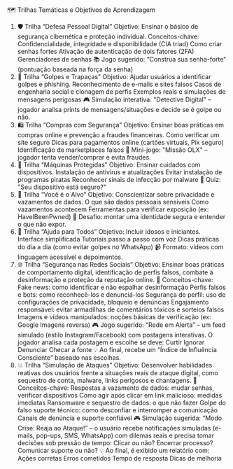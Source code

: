 
🗺️ Trilhas Temáticas e Objetivos de Aprendizagem
1. 🛡️ Trilha “Defesa Pessoal Digital”
Objetivo: Ensinar o básico de segurança cibernética e proteção individual.
    Conceitos-chave: Confidencialidade, integridade e disponibilidade (CIA triad)
    Como criar senhas fortes
    Ativação de autenticação de dois fatores (2FA)
    Gerenciadores de senhas
📚 Jogo sugerido: “Construa sua senha-forte” (pontuação baseada na força da senha)
2. 🧠 Trilha “Golpes e Trapaças”
Objetivo: Ajudar usuários a identificar golpes e phishing.
    Reconhecimento de e-mails e sites falsos
    Casos de engenharia social e clonagem de perfis
    Exemplos reais e simulações de mensagens perigosas
🎮 Simulação interativa: "Detective Digital" – jogador analisa prints de mensagens/situações e decide se é golpe ou não.
3. 🛍️ Trilha “Compras com Segurança”
Objetivo: Ensinar boas práticas em compras online e prevenção a fraudes financeiras.
    Como verificar um site seguro
    Dicas para pagamentos online (cartões virtuais, Pix seguro)
    Identificação de marketplaces falsos
🧩 Mini-jogo: "Missão OLX" – jogador tenta vender/comprar e evita fraudes.
4. 🐛 Trilha “Máquinas Protegidas”
Objetivo: Ensinar cuidados com dispositivos.
    Instalação de antivírus e atualizações
    Evitar instalação de programas piratas
    Reconhecer sinais de infecção por malware
🧠 Quiz: "Seu dispositivo está seguro?"
5. 👤 Trilha “Você é o Alvo”
Objetivo: Conscientizar sobre privacidade e vazamentos de dados.
    O que são dados pessoais sensíveis
    Como vazamentos acontecem
    Ferramentas para verificar exposição (ex: HaveIBeenPwned)
🎯 Desafio: montar uma identidade segura e entender o que não expor.
6. 🧓 Trilha “Ajuda para Todos”
Objetivo: Incluir idosos e iniciantes.
    Interface simplificada
    Tutoriais passo a passo com voz
    Dicas práticas do dia a dia (como evitar golpes no WhatsApp)
📹 Formato: vídeos com linguagem acessível e depoimentos.
7. 🌐 Trilha “Segurança nas Redes Sociais”
Objetivo: Ensinar boas práticas de comportamento digital, identificação de perfis falsos, combate à desinformação e proteção da reputação online.
🎯 Conceitos-chave:
    Fake news: como identificar e não espalhar desinformação
    Perfis falsos e bots: como reconhecê-los e denunciá-los
    Segurança de perfil: uso de configurações de privacidade, bloqueio e denúncias
    Engajamento responsável: evitar armadilhas de comentários tóxicos e sorteios falsos
    Imagens e vídeos manipulados: noções básicas de verificação (ex: Google Imagens reversa)
🎮 Jogo sugerido:
		“Rede em Alerta” – um feed simulado (estilo Instagram/Facebook) com postagens interativas. O jogador analisa cada postagem e escolhe se deve:
			Curtir
			Ignorar
			Denunciar
			Checar a fonte
		💡 Ao final, recebe um “Índice de Influência Consciente” baseado nas escolhas.
8. 💥 Trilha “Simulação de Ataques”
Objetivo: Desenvolver habilidades reativas dos usuários frente a situações reais de ataque digital, como sequestro de conta, malware, links perigosos e chantagens.
🎯 Conceitos-chave:
    Respostas a vazamento de dados: mudar senhas, verificar dispositivos
    Como agir após clicar em link malicioso: medidas imediatas
    Ransomware e sequestro de dados: o que não fazer
    Golpe do falso suporte técnico: como desconfiar e interromper a comunicação
    Canais de denúncia e suporte confiável
🎮 Simulação sugerida:
		“Modo Crise: Reaja ao Ataque!” – o usuário recebe notificações simuladas (e-mails, pop-ups, SMS, WhatsApp) com dilemas reais e precisa tomar decisões sob pressão de tempo:
			Clicar ou não?
			Encerrar processo?
			Comunicar suporte ou não?
		💡 Ao final, é exibido um relatório com:
			Ações corretas
			Erros cometidos
			Tempo de resposta
			Dicas de melhoria